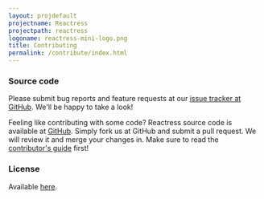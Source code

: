 ```yaml
---
layout: projdefault
projectname: Reactress
projectpath: reactress
logoname: reactress-mini-logo.png
title: Contributing
permalink: /contribute/index.html
---
```




### Source code

Please submit bug reports and feature requests at our [issue tracker at GitHub](https://github.com/storm-enroute/reactress/issues).
We'll be happy to take a look!

Feeling like contributing with some code?
Reactress source code is available at [GitHub](https://github.com/storm-enroute/reactress).
Simply fork us at GitHub and submit a pull request.
We will review it and merge your changes in.
Make sure to read the [contributor's guide](/dev/contribute/) first!


### License

Available [here](https://raw.githubusercontent.com/storm-enroute/reactress/master/LICENSE).

<span id="licensebox"></span>

<script>
var licensebox = document.getElementById("licensebox");
$.get("https://api.github.com/repos/storm-enroute/reactress/contents/LICENSE", function(data) {
  var icon = document.createElement('IMG');
  icon.setAttribute("src", "/resources/images/{{ page.logoname }}");
  icon.setAttribute("width", 32);
  var ltxt = window.atob(data.content);
  ltxt = ltxt.replace(/\t/g, '    ').replace(/  /g, '&nbsp; ').replace(/  /g, ' &nbsp;').replace(/\r\n|\n|\r/g, '<br />');
  licensebox.appendChild(icon);
  licensebox.innerHTML = licensebox.innerHTML + '<br/>' + ltxt;
});
</script>

